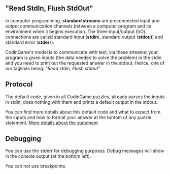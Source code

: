 ## "Read StdIn, Flush StdOut"

In computer programming, **standard streams** are preconnected input and output communication channels between a computer program and its environment when it begins execution. The three input/output (I/O) connections are called standard input (**stdin**), standard output (**stdout**) and standard error (**stderr**).

CodinGame's model is to communicate with text, via these streams: your program is given inputs (the data needed to solve the problem) in the stdin and you need to print out the requested answer in the stdout.
Hence, one of our taglines being: _"Read stdin, Flush stdout"_

## Protocol

The default code, given in all CodinGame puzzles, already parses the inputs in stdin, does nothing with them and prints a default output in the stdout.

You can find more details about this default code and what to expect from the inputs and how to format your answer at the bottom of any puzzle statement. [More details about the statement](/pages/technical/statement.md)

## Debugging

You can use the stderr for debugging purposes. Debug messages will show in the console output (at the bottom left).

You can not use breakpoints.
